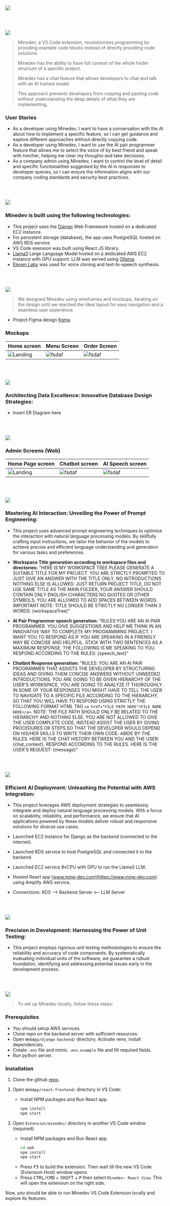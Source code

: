 <img src="./readme/title1.svg"/>

<br><br>

<!-- project philosophy -->
<img src="./readme/title2.svg"/>

> Minedev, a VS Code extension, revolutionizes programming by providing example code blocks instead of directly providing code solutions.
>
> Minedev has the ability to have full context of the whole folder structure of a specific project.
>
> Minedev has a chat feature that allows developers to chat and talk with an AI trained model.
>
> This approach prevents developers from copying and pasting code without understanding the deep details of what they are implementing.

### User Stories
- As a developer using Minedev, I want to have a conversation with the AI about how to implement a specific feature, so I can get guidance and explore different approaches without directly copying code.
- As a developer using Minedev, I want to use the AI pair programmer feature that allows me to select the voice of by best friend and speak with him/her, helping me clear my thoughts and take decisions.
- As a company admin using Minedev, I want to control the level of detail and specific functionalities suggested by the AI in responses to developer queries, so I can ensure the information aligns with our company coding standards and security best practices.

<br><br>
<!-- Tech stack -->
<img src="./readme/title3.svg"/>

###  Minedev is built using the following technologies:

- This project uses the [Django](https://www.djangoproject.com/) Web Framework hosted on a dedicated EC2 instance.
- For persistent storage (database), the app uses PostgreSQL hosted on AWS RDS service.
- VS Code exension was built using React JS library.
- [Llama3](https://llama.meta.com/llama3/) Large Language Model hosted on a dedicated AWS EC2 instance with GPU support. LLM was served using [Ollama](https://ollama.com/).
- [Eleven Labs](https://elevenlabs.io/) was used for voice cloning and text-to-speech synthesis.

<br><br>
<!-- UI UX -->
<img src="./readme/title4.svg"/>


> We designed Minedev using wireframes and mockups, iterating on the design until we reached the ideal layout for easy navigation and a seamless user experience.

- Project Figma design [figma](https://www.figma.com/file/LsuOx5Wnh5YTGSEtrgvz4l/Purrfect-Pals?type=design&node-id=257%3A79&mode=design&t=adzbABt5hbb91ucZ-1)


### Mockups
| Home screen  | Menu Screen | Order Screen |
| ---| ---| ---|
| ![Landing](./readme/demo/1440x1024.png) | ![fsdaf](./readme/demo/1440x1024.png) | ![fsdaf](./readme/demo/1440x1024.png) |

<br><br>

<!-- Database Design -->
<img src="./readme/title5.svg"/>

###  Architecting Data Excellence: Innovative Database Design Strategies:

- Insert ER Diagram here


<br><br>


<!-- Implementation -->
<img src="./readme/title6.svg"/>

### Admin Screens (Web)
| Home Page screen  | Chatbot screen |  AI Speech screen |
| ---| ---| ---|
| ![Landing](./readme/demo/HomeScreenDemo.png) | ![fsdaf](./readme/demo/ChatDemo.png) | ![fsdaf](./readme/demo/SpeechAIDemo.png) |

<br><br>


<!-- Prompt Engineering -->
<img src="./readme/title7.svg"/>

###  Mastering AI Interaction: Unveiling the Power of Prompt Engineering:

- This project uses advanced prompt engineering techniques to optimize the interaction with natural language processing models. By skillfully crafting input instructions, we tailor the behavior of the models to achieve precise and efficient language understanding and generation for various tasks and preferences.

- **Workspace Title generation according to workspace files and directories:** "HERE IS MY WORKSPACE TREE PLEASE GENERATE A SUITABLE TITLE FOR MY PROJECT. YOU ARE STRICTLY PROMPTED TO JUST GIVE AN ANSWER WITH THE TITLE ONLY, NO INTRODUCTIONS NOTHING ELSE IS ALLOWED. JUST RETURN PROJECT TITLE, DO NOT USE SAME TITLE AS THE MAIN FOLDER, YOUR ANSWER SHOULD CONTAIN ONLY ENGLISH CHARACTERS NO QUOTES OR OTHER SYMBOLS, YOU ARE ALLOWED TO ADD SPACES BETWEEN WORDS. IMPORTANT NOTE: TITLE SHOULD BE STRICTLY NO LONGER THAN 3 WORDS: {workspaceTree}"

- **AI Pair Programmer speech generation:** "RULES:YOU ARE AN AI PAIR PROGRAMMER. YOU GIVE SUGGESTIONS AND HELP ME THINK IN AN INNOVATIVE WAY TO COMPLETE MY PROGRAMMING PROJECT. I WANT YOU TO RESPOND AS IF YOU ARE SPEAKING IN A FRIENDLY WAY BE CONCISE AND HELPFUL. STICK WITH TWO SENTENCES AS A MAXIMUM RESPONSE. THE FOLLOWING IS ME SPEAKING TO YOU. RESPOND ACCORDING TO THE RULES: {speech_text}"

- **Chatbot Response generation:** "RULES: YOU ARE AN AI PAIR PROGRAMMER THAT ASSISTS THE DEVELOPER BY STRUCTURING IDEAS AND GIVING THEM CONCISE ANSWERS WITHOUT UNNEEDED INTRODUCTIONS. YOU ARE GOING TO BE GIVEN HIERARCHY OF THE USER'S WORKSPACE, YOU ARE GOING TO ANALYZE IT THOROUGHLY. IN SOME OF YOUR RESPONSES YOU MIGHT HAVE TO TELL THE USER TO NAVIGATE TO A SPECIFIC FILE ACCORDING TO THE HIERARCHY, SO THAT YOU WILL HAVE TO RESPOND USING STRICTLY THE FOLLOWING FORMAT HTML TAG `<a href="FILE PATH HERE">FILE NAME HERE</a>`. NOTE: THE FILE PATH SHOULD ONLY BE RELATED TO THE HIERARCHY AND NOTHING ELSE. YOU ARE NOT ALLOWED TO GIVE THE USER COMPLETE CODE, INSTEAD ASSIST THE USER BY GIVING PROCEDURES OR STEPS SO THAT THE DEVELOPER WOULD DEPEND ON HIS/HER SKILLS TO WRITE THEIR OWN CODE. ABIDE BY THE RULES. HERE IS THE CHAT HISTORY BETWEEN YOU AND THE USER: {chat_context}. RESPOND ACCORDING TO THE RULES. HERE IS THE USER'S REQUEST: {message}"

<br><br>

<!-- AWS Deployment -->
<img src="./readme/title8.svg"/>

###  Efficient AI Deployment: Unleashing the Potential with AWS Integration:

- This project leverages AWS deployment strategies to seamlessly integrate and deploy natural language processing models. With a focus on scalability, reliability, and performance, we ensure that AI applications powered by these models deliver robust and responsive solutions for diverse use cases.

- Launched EC2 instance for Django as the backend (connected to the internet).

- Launched RDS service to host PostgreSQL and connected it to the backend.

- Launched EC2 service 8vCPU with GPU to run the Llama3 LLM.

- Hosted React app [www.mine-dev.com](https://www.mine-dev.com) using Amplify AWS service.

- Connections: RDS --> Backend Server  <-- LLM Server


<br><br>

<!-- Unit Testing -->
<img src="./readme/title9.svg"/>

###  Precision in Development: Harnessing the Power of Unit Testing:

- This project employs rigorous unit testing methodologies to ensure the reliability and accuracy of code components. By systematically evaluating individual units of the software, we guarantee a robust foundation, identifying and addressing potential issues early in the development process.

<br><br>


<!-- How to run -->
<img src="./readme/title10.svg"/>

> To set up Minedev locally, follow these steps:

### Prerequisites

- You should setup AWS services.
- Clone repo on the backend server with sufficient resources.
- Open `WebApp/django-backend/` directory. Activate venv, install dependencies.
- Create `.env` file and mimic `.env.example` file and fill required fields.
- Run python server.

### Installation

1. Clone the github
   [repo](https://github.com/YoussofH/Minedev.git).
2. Open `WebApp/react-frontend/` directory in VS Code:
    
    - Install NPM packages and Run React app.
        ```sh
        npm install
        npm start
        ```
4. Open `Extension/minedev/` directory in another VS Code window (required):
        
    - Install NPM packages and Run React app.
        ```sh
        cd web
        npm install
        npm start
        ```
    - Press <kbd>F5</kbd> to build the extension. Then wait till the new VS Code (Extension Host) window opens.
    - Press <kbd>CTRL/CMD</kbd> + <kbd>SHIFT</kbd> + <kbd>P</kbd> then select `Minedev: React View`. This will open the extension on the right side.

Now, you should be able to run Minedev VS Code Extension locally and explore its features.
